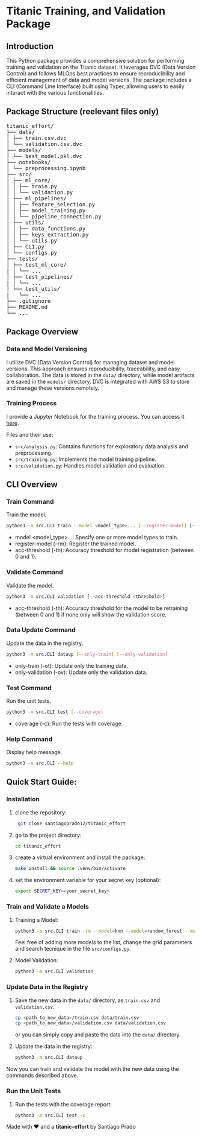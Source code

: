 # Titanic Training, and Validation Package

## Introduction

This Python package provides a comprehensive solution for performing training and validation on the Titanic dataset. It leverages DVC (Data Version Control) and follows MLOps best practices to ensure reproducibility and efficient management of data and model versions. The package includes a CLI (Command Line Interface) built using Typer, allowing users to easily interact with the various functionalities.

## Package Structure (reelevant files only)

<pre>
titanic_effort/
├── data/
│ ├── train.csv.dvc
│ └── validation.csv.dvc
├── models/
│ └── best_model.pkl.dvc
├── notebooks/
│ └── preprocessing.ipynb
├── src/
│ ├── ml_core/
│ │ ├── train.py
│ │ └── validation.py
│ ├── ml_pipelines/
│ │ ├── feature_selection.py
│ │ ├── model_training.py
│ │ └── pipeline_connection.py
│ ├── utils/
│ │ ├── data_functions.py
│ │ ├── keys_extraction.py
│ │ └── utils.py
│ ├── CLI.py
│ └── configs.py
├── tests/
│ ├── test_ml_core/
| | └── ...
│ ├── test_pipelines/
| | └── ...
│ └── test_utils/
|   └── ...
├── .gitignore
├── README.md
└── ...
</pre>
## Package Overview

### Data and Model Versioning

I utilize DVC (Data Version Control) for managing dataset and model versions. This approach ensures reproducibility, traceability, and easy collaboration. The data is stored in the `data/` directory, while model artifacts are saved in the `models/` directory. DVC is integrated with AWS S3 to store and manage these versions remotely.

### Training Process

I provide a Jupyter Notebook for the training process. You can access it [here](https://nbviewer.org/github/santiagoprado12/Titanic-effort/blob/dev/notebooks/preprocessing.ipynb).

Files and their use:

- `src/analysis.py`: Contains functions for exploratory data analysis and preprocessing.
- `src/training.py`: Implements the model training pipeline.
- `src/validation.py`: Handles model validation and evaluation.

## CLI Overview

### Train Command

Train the model.

```bash
python3 -m src.CLI train --model <model_type>... [--register-model] [--acc-threshold <threshold>]
```
- model <model_type>...: Specify one or more model types to train.
- register-model (-rm): Register the trained model.
- acc-threshold <threshold> (-th): Accuracy threshold for model registration (between 0 and 1).


### Validate Command

Validate the model.

```bash
python3 -m src.CLI validation [--acc-threshold <threshold>]
```
- acc-threshold <threshold> (-th): Accuracy threshold for the model to be retraining (between 0 and 1) if none only will show the validation score.

### Data Update Command

Update the data in the registry.

```bash
python3 -m src.CLI dataup [--only-train] [--only-validation]
```
- only-train (-ot): Update only the training data.
- only-validation (-ov): Update only the validation data.

### Test Command

Run the unit tests.

```bash
python3 -m src.CLI test [--coverage]
```

- coverage (-c): Run the tests with coverage.

### Help Command
Display help message.

```bash
python3 -m src.CLI --help
```



##  **Quick Start Guide:**

### Installation

1. clone the repository:

   ```bash
    git clone santiagoprado12/titanic_effort
    ```

2. go to the project directory:

    ```bash
    cd titanic_effort
    ```

3. create a virtual environment and install the package:

    ```bash
    make install && source .venv/bin/activate
    ```

4. set the environment variable for your secret key (optional):

    ```bash
    export SECRET_KEY=<your_secret_key>
    ```

### Train and Validate a Models


1. Training a Model:

    ```bash
    python3 -m src.CLI train -rm --model=knn --model=random_forest --model=gradient_boosting --model=svm -th=0.7
    ```
    Feel free of adding more models to the list, change the grid parameters and search tecnique in the file `src/configs.py`.

2. Model Validation:

    ```bash
    python3 -m src.CLI validation
    ```

### Update Data in the Registry

1. Save the new data in the `data/` directory, as `train.csv` and `validation.csv`.

    ```bash
    cp <path_to_new_data>/train.csv data/train.csv
    cp <path_to_new_data>/validation.csv data/validation.csv
    ```

    or you can simply copy and paste the data into the `data/` directory.

2. Update the data in the registry:

    ```bash
    python3 -m src.CLI dataup
    ```

Now you can train and validate the model with the new data using the commands described above.

### Run the Unit Tests

1. Run the tests with the coverage report:

    ```bash
    python3 -m src.CLI test -c
    ```

Made with ❤️ and a **titanic-effort** by Santiago Prado



